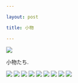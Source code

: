 ```yaml
---

layout: post

title: 小物

---
```


<img src="https://gakuseishitsu.github.io/images/small/small1.jpg">

小物たち.  

<img src="https://gakuseishitsu.github.io/images/small/small2.jpg">
<img src="https://gakuseishitsu.github.io/images/small/small3.jpg">
<img src="https://gakuseishitsu.github.io/images/small/small4.jpg">
<img src="https://gakuseishitsu.github.io/images/small/small5.jpg">
<img src="https://gakuseishitsu.github.io/images/small/small6.jpg">
<img src="https://gakuseishitsu.github.io/images/small/small7.jpg">
<img src="https://gakuseishitsu.github.io/images/small/small8.jpg">
<img src="https://gakuseishitsu.github.io/images/small/small9.jpg">
<img src="https://gakuseishitsu.github.io/images/small/small10.jpg">
